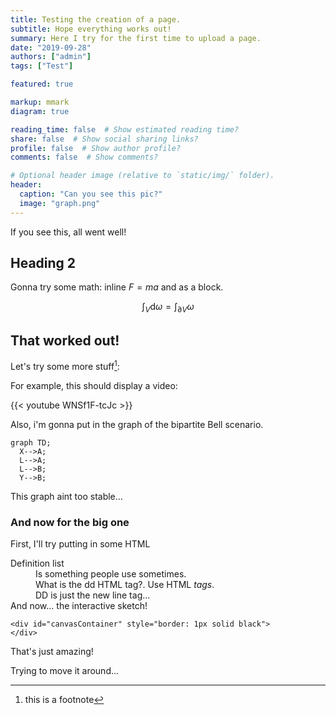 ```yaml
---
title: Testing the creation of a page.
subtitle: Hope everything works out!
summary: Here I try for the first time to upload a page.
date: "2019-09-28"
authors: ["admin"]
tags: ["Test"]

featured: true

markup: mmark
diagram: true

reading_time: false  # Show estimated reading time?
share: false  # Show social sharing links?
profile: false  # Show author profile?
comments: false  # Show comments?

# Optional header image (relative to `static/img/` folder).
header:
  caption: "Can you see this pic?"
  image: "graph.png"
---
```


If you see this, all went well!

## Heading 2

Gonna try some math: inline $F=ma$ and as a block.

$$\int_V \mathrm{d}\omega = \int_{\partial V}\omega$$

## That worked out!

Let's try some more stuff[^1]:

For example, this should display a video:

{{< youtube WNSf1F-tcJc >}}


Also, i'm gonna put in the graph of the bipartite Bell scenario.

```mermaid
graph TD;
  X-->A;
  L-->A;
  L-->B;
  Y-->B;
```

This graph aint too stable...


### And now for the big one

First, I'll try putting in some HTML

<dl>
<div>
  <dt>Definition list</dt>
  <dd>Is something people use sometimes.</dd>
  <dd> What is the dd HTML tag?. Use HTML <em>tags</em>.</dd>
  <dd> DD is just the new line tag... </dd>
  <dt> And now... the interactive sketch! </dt>
  <script src="https://cdnjs.cloudflare.com/ajax/libs/p5.js/0.9.0/p5.js"></script>
  <script src="sketch.js"></script>

    <div id="canvasContainer" style="border: 1px solid black">
    </div>
</div>
</dl>

That's just amazing!

Trying to move it around...


[^1]: this is a footnote